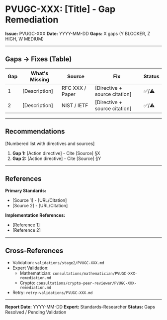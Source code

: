 # PVUGC-XXX: [Title] - Gap Remediation

**Issue:** PVUGC-XXX
**Date:** YYYY-MM-DD
**Gaps:** X gaps (Y BLOCKER, Z HIGH, W MEDIUM)

---

## Gaps → Fixes (Table)

| Gap | What's Missing | Source | Fix | Status |
|-----|----------------|--------|-----|--------|
| 1   | [Description] | RFC XXX / Paper | [Directive + source citation] | ✅/⚠️ |
| 2   | [Description] | NIST / IETF | [Directive + source citation] | ✅/⚠️ |

---

## Recommendations

[Numbered list with directives and sources]

1. **Gap 1:** [Action directive] - Cite [Source] §X
2. **Gap 2:** [Action directive] - Cite [Source] §Y

---

## References

**Primary Standards:**
- [Source 1] - [URL/Citation]
- [Source 2] - [URL/Citation]

**Implementation References:**
- [Reference 1]
- [Reference 2]

---

## Cross-References

- Validation: `validations/stage2/PVUGC-XXX.md`
- Expert Validation:
  - Mathematician: `consultations/mathematician/PVUGC-XXX-remediation.md`
  - Crypto: `consultations/crypto-peer-reviewer/PVUGC-XXX-remediation.md`
- Retry: `retry-validations/PVUGC-XXX.md`

---

**Report Date:** YYYY-MM-DD
**Expert:** Standards-Researcher
**Status:** Gaps Resolved / Pending Validation
